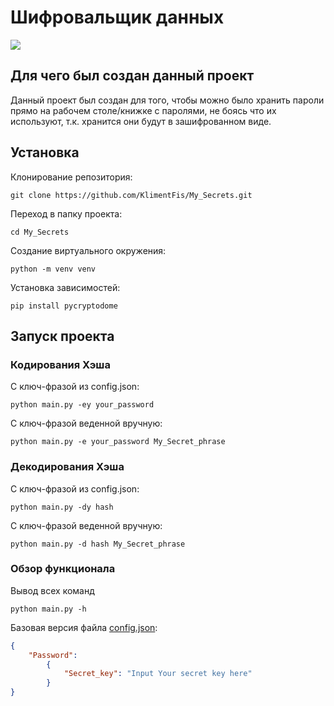 # Шифровальщик данных

![](https://avatars.mds.yandex.net/i?id=d8baac4ca9010b892ffbb6755b1776d8afe71997-5714836-images-thumbs&n=13)

## Для чего был создан данный проект
Данный проект был создан для того, чтобы можно было хранить пароли прямо на рабочем столе/книжке с паролями, не боясь что их используют, т.к. хранится они будут в зашифрованном виде.

## Установка
Клонирование репозитория:
```
git clone https://github.com/KlimentFis/My_Secrets.git
```
Переход в папку проекта:
```
cd My_Secrets
```
Создание виртуального окружения:
```
python -m venv venv
```
Установка зависимостей:
```
pip install pycryptodome
```

## Запуск проекта
### Кодирования Хэша
С ключ-фразой из config.json:
```
python main.py -ey your_password
```
С ключ-фразой веденной вручную:
```
python main.py -e your_password My_Secret_phrase
```
### Декодирования Хэша
С ключ-фразой из config.json:
```
python main.py -dy hash 
```
С ключ-фразой веденной вручную:
```
python main.py -d hash My_Secret_phrase
```
### Обзор функционала
Вывод всех команд
```
python main.py -h
```

Базовая версия файла [config.json](config.json):
```json
{
    "Password":
        {
            "Secret_key": "Input Your secret key here"
        }
}
```